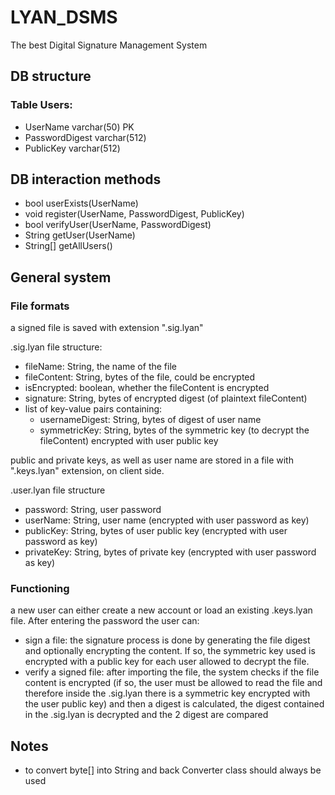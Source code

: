 # LYAN_DSMS
The best Digital Signature Management System

## DB structure

### Table Users:
- UserName varchar(50) PK
- PasswordDigest varchar(512)
- PublicKey varchar(512)

## DB interaction methods
- bool userExists(UserName)
- void register(UserName, PasswordDigest, PublicKey)
- bool verifyUser(UserName, PasswordDigest)
- String getUser(UserName)
- String[] getAllUsers()

## General system

### File formats

a signed file is saved with extension ".sig.lyan"

.sig.lyan file structure:

- fileName: String, the name of the file
- fileContent: String, bytes of the file, could be encrypted
- isEncrypted: boolean, whether the fileContent is encrypted
- signature: String, bytes of encrypted digest (of plaintext fileContent)
- list of key-value pairs containing:
  - usernameDigest: String, bytes of digest of user name
  - symmetricKey: String, bytes of the symmetric key (to decrypt the fileContent) encrypted with user public key  

public and private keys, as well as user name are stored in a file with ".keys.lyan" extension, on client side.

.user.lyan file structure

- password: String, user password
- userName: String, user name (encrypted with user password as key)
- publicKey: String, bytes of user public key (encrypted with user password as key)
- privateKey: String, bytes of private key (encrypted with user password as key)

### Functioning

a new user can either create a new account or load an existing .keys.lyan file.
After entering the password the user can:
- sign a file: the signature process is done by generating the file digest and optionally encrypting the content. If so, the symmetric key used is encrypted with a public key for each user allowed to decrypt the file.
- verify a signed file: after importing the file, the system checks if the file content is encrypted (if so, the user must be allowed to read the file and therefore inside the .sig.lyan there is a symmetric key encrypted with the user public key) and then a digest is calculated, the digest contained in the .sig.lyan is decrypted and the 2 digest are compared

## Notes

- to convert byte[] into String and back Converter class should always be used
